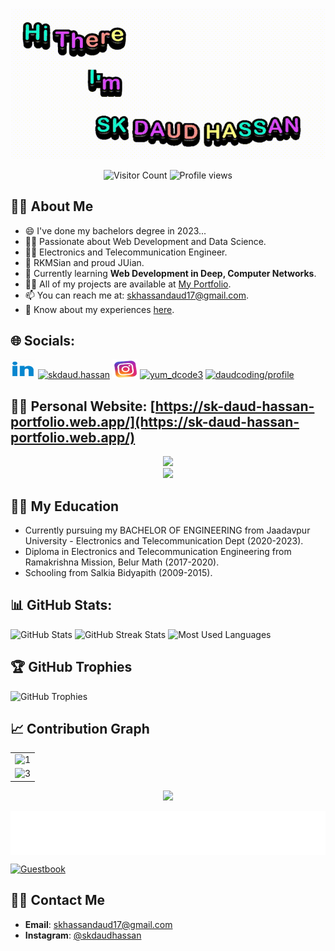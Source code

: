 <div align="center">

[![Header](https://github.com/Daudgit/Daudgit/blob/main/ezgif.com-gif-maker%20(1).gif)](https://sk-daud-hassan-portfolio.web.app/)

![Visitor Count](https://profile-counter.glitch.me/Daudgit/count.svg)
![Profile views](https://komarev.com/ghpvc/?username=daudgit&label=Profile%20views&color=0e75b6&style=flat)


</div>

## :man_with_turban: **About Me**

- 😄 I've done my bachelors degree in 2023...
- 👨‍💻 Passionate about Web Development and Data Science.
- 🧑‍🔬 Electronics and Telecommunication Engineer.
- 📿 RKMSian and proud JUian.
- 🌱 Currently learning **Web Development in Deep, Computer Networks**.
- 👨‍💻 All of my projects are available at [My Portfolio](https://sk-daud-hassan-portfolio.web.app/).
- 📫 You can reach me at: skhassandaud17@gmail.com.
- 📄 Know about my experiences [here](https://drive.google.com/file/d/1rFWLDKtmw1nE97RxDosu6W3e7Pd91VRB/view?usp=sharing).

## 🌐 Socials:

<p align="left">
  <a href="https://linkedin.com/in/sk-daud-hassan-567099147" target="blank"><img src="https://github.com/Daudgit/Daudgit/blob/main/linkedin.gif" alt="sk-daud-hassan-567099147" height="30" width="40" /></a>
  <a href="https://fb.com/skdaud.hassan" target="blank"><img src="https://raw.githubusercontent.com/rahuldkjain/github-profile-readme-generator/master/src/images/icons/Social/facebook.svg" alt="skdaud.hassan" height="30" width="40" /></a>
  <a href="https://instagram.com/skdaudhassan" target="blank"><img src="https://github.com/Daudgit/Daudgit/blob/main/insta-instagram.gif" alt="skdaudhassan" height="30" width="40" /></a>
  <a href="https://www.codechef.com/users/yum_dcode3" target="blank"><img src="https://cdn.jsdelivr.net/npm/simple-icons@3.1.0/icons/codechef.svg" alt="yum_dcode3" height="30" width="40" /></a>
  <a href="https://auth.geeksforgeeks.org/user/daudcoding/profile" target="blank"><img src="https://raw.githubusercontent.com/rahuldkjain/github-profile-readme-generator/master/src/images/icons/Social/geeks-for-geeks.svg" alt="daudcoding/profile" height="30" width="40" /></a>
</p>

## :man_with_turban: **Personal Website**: [https://sk-daud-hassan-portfolio.web.app/](https://sk-daud-hassan-portfolio.web.app/)

<div id="header" align="center">
  <img src="https://media.giphy.com/media/HwBlFQZFcAoUcPHZdX/giphy.gif" width="100" />
</div>

<div align="center">
  <img src="https://user-images.githubusercontent.com/82196466/178033325-748eebd5-56db-4d2d-8ae9-2f34d76b11f9.png" />
</div>

## :man_with_turban: **My Education**

- Currently pursuing my BACHELOR OF ENGINEERING from Jaadavpur University - Electronics and Telecommunication Dept (2020-2023).
- Diploma in Electronics and Telecommunication Engineering from Ramakrishna Mission, Belur Math (2017-2020).
- Schooling from Salkia Bidyapith (2009-2015).

## 📊 GitHub Stats:

![GitHub Stats](https://github-readme-stats.vercel.app/api?username=Daudgit&theme=dark&hide_border=false&include_all_commits=true&count_private=true)
![GitHub Streak Stats](https://github-readme-streak-stats.herokuapp.com/?user=Daudgit&theme=dark&hide_border=false)
![Most Used Languages](https://github-readme-stats.vercel.app/api/top-langs/?username=Daudgit&theme=dark&hide_border=false&layout=compact)

## 🏆 GitHub Trophies

![GitHub Trophies](https://github-profile-trophy.vercel.app/?username=Daudgit&theme=radical&no-frame=false&no-bg=true&margin-w=4)

## 📈 Contribution Graph

<table>
  <tr>
    <td><img src="https://github-profile-summary-cards.vercel.app/api/cards/profile-details?username=Daudgit&theme=monokai" display=block width=100% height=auto alt="1" /></td>
  </tr>
  <tr>
    <td><img src="https://activity-graph.herokuapp.com/graph?username=Daudgit&bg_color=1a1b27&color=be90f2&line=638fda&point=35aea1&area=true" display=block width=100% height=auto alt="3" /></td>
  </tr>
</table>

<p align="center">
  <a href="https://count.getloli.com/"><img src="https://count.getloli.com/get/@:Daudgit?theme=rule34" /></a>
</p>

<img align='center' height="70" alt="Thanks" width="100%" src="https://github.com/Daudgit/Daudgit/blob/main/ending.svg" />

[![Guestbook](https://github.com/Daudgit/Daudgit/issues/1)](https://github.com/Daudgit/Daudgit/issues/1)

## :man_with_turban: **Contact Me**

- **Email**: skhassandaud17@gmail.com
- **Instagram**: [@skdaudhassan](https://www.instagram.com/skdaudhassan)
